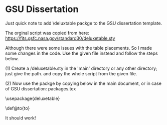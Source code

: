 # GSU Dissertation

Just quick note to add \deluxtable packge to the GSU dissertation template. 

The orginal script was copied from here: https://fits.gsfc.nasa.gov/standard30/deluxetable.sty 

Although there were some issues with the table placements. So I made some changes in the code. Use the given file instead and follow the steps below.

(1) Create a /deluxetable.sty in the 'main' directory or any other directory; just give the path. and copy the whole script from the given file.

(2) Now use the packge by copying below in the main document, or in case of GSU dissertation: packages.tex

  \usepackage{deluxetable} 
  
  \def\@to{to}
  
  It should work!
